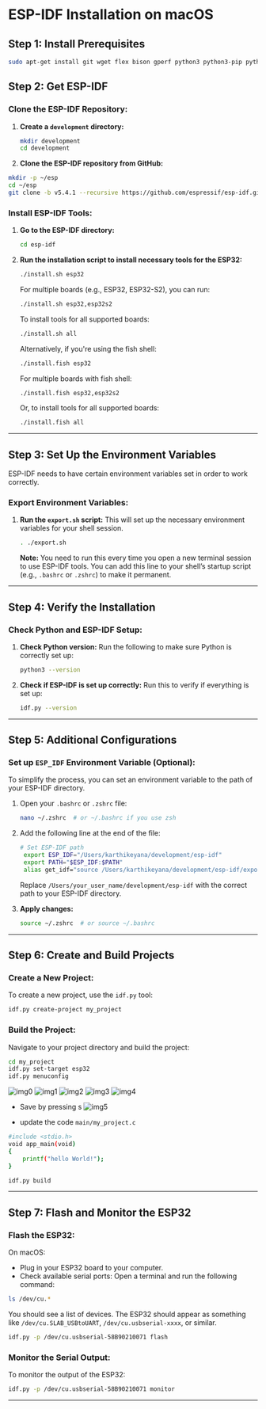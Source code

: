 
# **ESP-IDF Installation on macOS**

## **Step 1: Install Prerequisites**

```bash
sudo apt-get install git wget flex bison gperf python3 python3-pip python3-venv cmake ninja-build ccache libffi-dev libssl-dev dfu-util libusb-1.0-0
```

## **Step 2: Get ESP-IDF**

### **Clone the ESP-IDF Repository:**

1. **Create a `development` directory:**
   ```bash
   mkdir development
   cd development
   ```

2. **Clone the ESP-IDF repository from GitHub:**
```bash
mkdir -p ~/esp
cd ~/esp
git clone -b v5.4.1 --recursive https://github.com/espressif/esp-idf.git
```

### **Install ESP-IDF Tools:**

1. **Go to the ESP-IDF directory:**
   ```bash
   cd esp-idf
   ```

2. **Run the installation script to install necessary tools for the ESP32:**
   ```bash
   ./install.sh esp32
   ```

   For multiple boards (e.g., ESP32, ESP32-S2), you can run:
   ```bash
   ./install.sh esp32,esp32s2
   ```

   To install tools for all supported boards:
   ```bash
   ./install.sh all
   ```

   Alternatively, if you're using the fish shell:
   ```bash
   ./install.fish esp32
   ```

   For multiple boards with fish shell:
   ```bash
   ./install.fish esp32,esp32s2
   ```

   Or, to install tools for all supported boards:
   ```bash
   ./install.fish all
   ```

---

## **Step 3: Set Up the Environment Variables**

ESP-IDF needs to have certain environment variables set in order to work correctly.

### **Export Environment Variables:**

1. **Run the `export.sh` script:**
   This will set up the necessary environment variables for your shell session.

   ```bash
   . ./export.sh
   ```

   **Note:** You need to run this every time you open a new terminal session to use ESP-IDF tools. You can add this line to your shell’s startup script (e.g., `.bashrc` or `.zshrc`) to make it permanent.

---

## **Step 4: Verify the Installation**

### **Check Python and ESP-IDF Setup:**

1. **Check Python version:**
   Run the following to make sure Python is correctly set up:
   ```bash
   python3 --version
   ```

2. **Check if ESP-IDF is set up correctly:**
   Run this to verify if everything is set up:
   ```bash
   idf.py --version
   ```

---

## **Step 5: Additional Configurations**

### **Set up `ESP_IDF` Environment Variable (Optional):**

To simplify the process, you can set an environment variable to the path of your ESP-IDF directory.

1. Open your `.bashrc` or `.zshrc` file:
   ```bash
   nano ~/.zshrc  # or ~/.bashrc if you use zsh
   ```

2. Add the following line at the end of the file:
   ```bash
   # Set ESP-IDF path
    export ESP_IDF="/Users/karthikeyana/development/esp-idf"
    export PATH="$ESP_IDF:$PATH"
    alias get_idf="source /Users/karthikeyana/development/esp-idf/export.sh"
   ```

   Replace `/Users/your_user_name/development/esp-idf` with the correct path to your ESP-IDF directory.

3. **Apply changes:**
   ```bash
   source ~/.zshrc  # or source ~/.bashrc
   ```

---

## **Step 6: Create and Build Projects**

### **Create a New Project:**

To create a new project, use the `idf.py` tool:
```bash
idf.py create-project my_project
```

### **Build the Project:**

Navigate to your project directory and build the project:
```bash
cd my_project
idf.py set-target esp32
idf.py menuconfig
```
![img0](https://github.com/user-attachments/assets/ddf90703-9ae7-4fd2-a396-4790211b48d0)
![img1](https://github.com/user-attachments/assets/7b417545-8922-4a56-9dda-c10ab12cbe9c) 
![img2](https://github.com/user-attachments/assets/a9ce9a02-c911-4738-8ad4-a2cbde9cc555)
![img3](https://github.com/user-attachments/assets/b23235b2-26c1-4aef-bdac-19fe50dee2cd)
![img4](https://github.com/user-attachments/assets/28b3f7ca-e8dc-4d23-b71f-ba69ed537da7)
- Save by pressing s
![img5](https://github.com/user-attachments/assets/9f900540-47a4-4119-bff0-44c9f18dd44a)



- update the code `main/my_project.c` 
```bash
#include <stdio.h>
void app_main(void)
{
    printf("hello World!");
}
```
```bash
idf.py build
```

---

## **Step 7: Flash and Monitor the ESP32**

### **Flash the ESP32:**

On macOS:
- Plug in your ESP32 board to your computer.
- Check available serial ports: Open a terminal and run the following command:

```bash
ls /dev/cu.*
```
You should see a list of devices. The ESP32 should appear as something like `/dev/cu.SLAB_USBtoUART`, `/dev/cu.usbserial-xxxx`, or similar.
```bash
idf.py -p /dev/cu.usbserial-58B90210071 flash
```

### **Monitor the Serial Output:**

To monitor the output of the ESP32:
```bash
idf.py -p /dev/cu.usbserial-58B90210071 monitor
```

---
